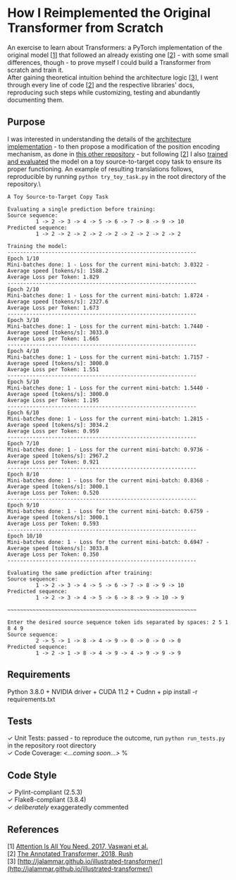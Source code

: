# How I Reimplemented the Original Transformer from Scratch

An exercise to learn about Transformers: a PyTorch implementation of the original model [[1](https://github.com/MattiaSarti/transformer-from-scratch#references)] that followed an already existing one [[2](https://github.com/MattiaSarti/transformer-from-scratch#references)] - with some small differences, though - to prove myself I could build a Transformer from scratch and train it.\
After gaining theoretical intuition behind the architecture logic [[3](https://github.com/MattiaSarti/transformer-from-scratch#references)], I went through every line of code [[2](https://github.com/MattiaSarti/transformer-from-scratch#references)] and the respective libraries' docs, reproducing such steps while customizing, testing and abundantly documenting them.

## Purpose
I was interested in understanding the details of the [architecture implementation](https://github.com/MattiaSarti/transformer-from-scratch/tree/main/transformer/architecture) - to then propose a modification of the position encoding mechanism, as done in [this other repository](https://github.com/MattiaSarti/rethinking-position-encoding-in-transformers) - but following [[2](https://github.com/MattiaSarti/transformer-from-scratch#references)] I also [trained and evaluated](https://github.com/MattiaSarti/transformer-from-scratch/tree/main/transformer/training_and_inference) the model on a toy source-to-target copy task to ensure its proper functioning. An example of resulting translations follows, reproducible by running ```python try_toy_task.py``` in the root directory of the repository.\
```
A Toy Source-to-Target Copy Task

Evaluating a single prediction before training:
Source sequence:
         1 -> 2 -> 3 -> 4 -> 5 -> 6 -> 7 -> 8 -> 9 -> 10
Predicted sequence:
         1 -> 2 -> 2 -> 2 -> 2 -> 2 -> 2 -> 2 -> 2 -> 2

Training the model:
------------------------------------------------------------
Epoch 1/10
Mini-batches done: 1 - Loss for the current mini-batch: 3.0322 - Average speed [tokens/s]: 1588.2
Average Loss per Token: 1.829
------------------------------------------------------------
Epoch 2/10
Mini-batches done: 1 - Loss for the current mini-batch: 1.8724 - Average speed [tokens/s]: 2327.6
Average Loss per Token: 1.673
------------------------------------------------------------
Epoch 3/10
Mini-batches done: 1 - Loss for the current mini-batch: 1.7440 - Average speed [tokens/s]: 3033.0
Average Loss per Token: 1.665
------------------------------------------------------------
Epoch 4/10
Mini-batches done: 1 - Loss for the current mini-batch: 1.7157 - Average speed [tokens/s]: 3000.0
Average Loss per Token: 1.551
------------------------------------------------------------
Epoch 5/10
Mini-batches done: 1 - Loss for the current mini-batch: 1.5440 - Average speed [tokens/s]: 3000.0
Average Loss per Token: 1.195
------------------------------------------------------------
Epoch 6/10
Mini-batches done: 1 - Loss for the current mini-batch: 1.2815 - Average speed [tokens/s]: 3034.2
Average Loss per Token: 0.959
------------------------------------------------------------
Epoch 7/10
Mini-batches done: 1 - Loss for the current mini-batch: 0.9736 - Average speed [tokens/s]: 2967.2
Average Loss per Token: 0.921
------------------------------------------------------------
Epoch 8/10
Mini-batches done: 1 - Loss for the current mini-batch: 0.8368 - Average speed [tokens/s]: 3000.1
Average Loss per Token: 0.520
------------------------------------------------------------
Epoch 9/10
Mini-batches done: 1 - Loss for the current mini-batch: 0.6759 - Average speed [tokens/s]: 3000.1
Average Loss per Token: 0.593
------------------------------------------------------------
Epoch 10/10
Mini-batches done: 1 - Loss for the current mini-batch: 0.6947 - Average speed [tokens/s]: 3033.8
Average Loss per Token: 0.350
------------------------------------------------------------

Evaluating the same prediction after training:
Source sequence:
         1 -> 2 -> 3 -> 4 -> 5 -> 6 -> 7 -> 8 -> 9 -> 10
Predicted sequence:
         1 -> 2 -> 3 -> 4 -> 5 -> 6 -> 8 -> 9 -> 10 -> 9

~~~~~~~~~~~~~~~~~~~~~~~~~~~~~~~~~~~~~~~~~~~~~~~~~~~~~~~~~~~~

Enter the desired source sequence token ids separated by spaces: 2 5 1 8 4 9
Source sequence:
         2 -> 5 -> 1 -> 8 -> 4 -> 9 -> 0 -> 0 -> 0 -> 0
Predicted sequence:
         1 -> 2 -> 1 -> 8 -> 4 -> 9 -> 4 -> 9 -> 9 -> 9
```

## Requirements
Python 3.8.0 + NVIDIA driver + CUDA 11.2 + Cudnn + pip install -r requirements.txt

## Tests
✓ Unit Tests: passed - to reproduce the outcome, run ```python run_tests.py``` in the repository root directory\
✓ Code Coverage: *<...coming soon...>* %

## Code Style
✓ Pylint-compliant (2.5.3)\
✓ Flake8-compliant (3.8.4)\
✓ *deliberately* exaggeratedly commented

## References
[1] [Attention Is All You Need, 2017, Vaswani et al.](https://arxiv.org/abs/1706.03762)\
[2] [The Annotated Transformer, 2018, Rush](https://www.aclweb.org/anthology/W18-2509/)\
[3] [http://jalammar.github.io/illustrated-transformer/](http://jalammar.github.io/illustrated-transformer/)
